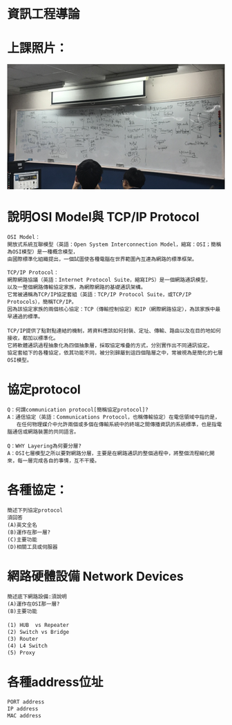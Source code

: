 # 資訊工程導論

# 上課照片：
![協定protocol](protocol.jpg)

# 說明OSI Model與 TCP/IP Protocol
```
OSI Model：
開放式系統互聯模型（英語：Open System Interconnection Model，縮寫：OSI；簡稱為OSI模型）是一種概念模型，
由國際標準化組織提出，一個試圖使各種電腦在世界範圍內互連為網路的標準框架。
```
```
TCP/IP Protocol：
網際網路協議（英語：Internet Protocol Suite，縮寫IPS）是一個網路通訊模型，
以及一整個網路傳輸協定家族，為網際網路的基礎通訊架構。
它常被通稱為TCP/IP協定套組（英語：TCP/IP Protocol Suite，或TCP/IP Protocols），簡稱TCP/IP。
因為該協定家族的兩個核心協定：TCP（傳輸控制協定）和IP（網際網路協定），為該家族中最早通過的標準。

TCP/IP提供了點對點連結的機制，將資料應該如何封裝、定址、傳輸、路由以及在目的地如何接收，都加以標準化。
它將軟體通訊過程抽象化為四個抽象層，採取協定堆疊的方式，分別實作出不同通訊協定。
協定套組下的各種協定，依其功能不同，被分別歸屬到這四個階層之中，常被視為是簡化的七層OSI模型。

```
# 協定protocol
```
Q：何謂communication protocol[簡稱協定protocol]?
A：通信協定（英語：Communications Protocol，也稱傳輸協定）在電信領域中指的是，
   在任何物理媒介中允許兩個或多個在傳輸系統中的終端之間傳播資訊的系統標準，也是指電腦通信或網路裝置的共同語言。
   
Q：WHY Layering為何要分層?
A：OSI七層模型之所以要對網路分層，主要是在網路通訊的整個過程中，將整個流程細化開來，每一層完成各自的事情，互不干擾。
```
# 各種協定：
```
簡述下列協定protocol
須回答
(A)英文全名
(B)運作在那一層?
(C)主要功能
(D)相關工具或伺服器
```
# 網路硬體設備 Network Devices
```
簡述底下網路設備:須說明
(A)運作在OSI那一層?
(B)主要功能

(1) HUB  vs Repeater
(2) Switch vs Bridge
(3) Router
(4) L4 Switch
(5) Proxy 
```
# 各種address位址
```
PORT address
IP address
MAC address
